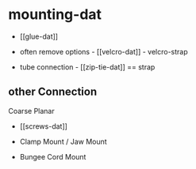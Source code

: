
# mounting-dat

- [[glue-dat]]

- often remove options - [[velcro-dat]] - velcro-strap

- tube connection - [[zip-tie-dat]] == strap


## other Connection 

Coarse Planar 

- [[screws-dat]]

- Clamp Mount / Jaw Mount

- Bungee Cord Mount


